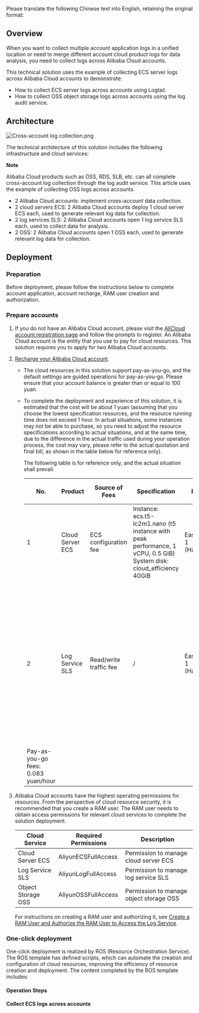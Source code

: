 Please translate the following Chinese text into English, retaining the original format:
## Overview

When you want to collect multiple account application logs in a unified location or need to merge different account cloud product logs for data analysis, you need to collect logs across Alibaba Cloud accounts.

This technical solution uses the example of collecting ECS server logs across Alibaba Cloud accounts to demonstrate:

* How to collect ECS server logs across accounts using Logtail.
* How to collect OSS object storage logs across accounts using the log audit service.

## Architecture

![Cross-account log collection.png](https://help-static-aliyun-doc.aliyuncs.com/assets/img/zh-CN/5329403961/p711572.png)

The technical architecture of this solution includes the following infrastructure and cloud services:

**Note**

Alibaba Cloud products such as OSS, RDS, SLB, etc. can all complete cross-account log collection through the log audit service. This article uses the example of collecting OSS logs across accounts.

* 2 Alibaba Cloud accounts: implement cross-account data collection.
* 2 cloud servers ECS: 2 Alibaba Cloud accounts deploy 1 cloud server ECS each, used to generate relevant log data for collection.
* 2 log services SLS: 2 Alibaba Cloud accounts open 1 log service SLS each, used to collect data for analysis.
* 2 OSS: 2 Alibaba Cloud accounts open 1 OSS each, used to generate relevant log data for collection.
## Deployment
### Preparation


Before deployment, please follow the instructions below to complete account application, account recharge, RAM user creation and authorization.

### Prepare accounts

1. If you do not have an Alibaba Cloud account, please visit the [AliCloud account registration page](https://account.aliyun.com/register/qr_register.htm) and follow the prompts to register. An Alibaba Cloud account is the entity that you use to pay for cloud resources. This solution requires you to apply for two Alibaba Cloud accounts.
2. [Recharge your Alibaba Cloud account](https://help.aliyun.com/document_detail/324650.html).

   * The cloud resources in this solution support pay-as-you-go, and the default settings are guided operations for pay-as-you-go. Please ensure that your account balance is greater than or equal to 100 yuan.
   * To complete the deployment and experience of this solution, it is estimated that the cost will be about 1 yuan (assuming that you choose the lowest specification resources, and the resource running time does not exceed 1 hour. In actual situations, some instances may not be able to purchase, so you need to adjust the resource specifications according to actual situations, and at the same time, due to the difference in the actual traffic used during your operation process, the cost may vary, please refer to the actual quotation and final bill, as shown in the table below for reference only).

     The following table is for reference only, and the actual situation shall prevail.

     | **No.** | **Product** | **Source of Fees** | **Specification** | **Region** | **Estimated Cost Reference** | **Description** |
     | --- | --- | --- | --- | --- | --- | --- |
     | 1 | Cloud Server ECS | ECS configuration fee | Instance: ecs.t5-lc2m1.nano (t5 instance with peak performance, 1 vCPU, 0.5 GiB) System disk: cloud\_efficiency 40GiB | East China 1 (Hangzhou) | 0.083 yuan/hour | - |
     | 2 | Log Service SLS | Read/write traffic fee | / | East China 1 (Hangzhou) | + 500 MB within: 0 yuan + Exceeding part: 0.180 yuan/GB | This solution involves read/write traffic related to the amount of cross-account collected logs, and this article charges 500 MB within the quota, and the actual price is based on the actual data volume. |
     | Pay-as-you-go fees: 0.083 yuan/hour | | | | | | |
3. Alibaba Cloud accounts have the highest operating permissions for resources. From the perspective of cloud resource security, it is recommended that you create a RAM user. The RAM user needs to obtain access permissions for relevant cloud services to complete the solution deployment.
   
   | **Cloud Service** | **Required Permissions** | **Description** |
   | --- | --- | --- |
   | Cloud Server ECS | AliyunECSFullAccess | Permission to manage cloud server ECS |
   | Log Service SLS | AliyunLogFullAccess | Permission to manage log service SLS |
   | Object Storage OSS | AliyunOSSFullAccess | Permission to manage object storage OSS |

   For instructions on creating a RAM user and authorizing it, see [Create a RAM User and Authorize the RAM User to Access the Log Service](https://help.aliyun.com/zh/sls/create-a-ram-user-and-authorize-the-ram-user-to-access-log-service).
### One-click deployment


One-click deployment is realized by ROS (Resource Orchestration Service). The ROS template has defined scripts, which can automate the creation and configuration of cloud resources, improving the efficiency of resource creation and deployment. The content completed by the ROS template includes:

#### Operation Steps

#### Collect ECS logs across accounts